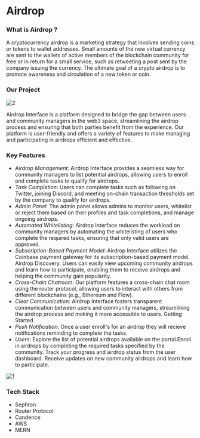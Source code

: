 # Airdrop

### What is Airdrop ?


A cryptocurrency airdrop is a marketing strategy that involves sending coins or tokens to wallet addresses. Small amounts of the new virtual currency are sent to the wallets of active members of the blockchain community for free or in return for a small service, such as retweeting a post sent by the company issuing the currency. The ultimate goal of a crypto airdrop is to promote awareness and circulation of a new token or coin.

### Our Project
![2](https://user-images.githubusercontent.com/60516398/232771265-d75e40f0-5317-4d70-a8c5-cbfe052400b6.png)

Airdrop Interface is a platform designed to bridge the gap between users and community managers in the web3 space, streamlining the airdrop process and ensuring that both parties benefit from the experience. Our platform is user-friendly and offers a variety of features to make managing and participating in airdrops efficient and effective.

### Key Features

- _Airdrop Management_: Airdrop Interface provides a seamless way for community managers to list potential airdrops, allowing users to enroll and complete tasks to qualify for airdrops.
- _Task Completion_: Users can complete tasks such as following on Twitter, joining Discord, and meeting on-chain transaction thresholds set by the company to qualify for airdrops.
- _Admin Panel_: The admin panel allows admins to monitor users, whitelist or reject them based on their profiles and task completions, and manage ongoing airdrops.
- _Automated Whitelisting_: Airdrop Interface reduces the workload on community managers by automating the whitelisting of users who complete the required tasks, ensuring that only valid users are approved.
- _Subscription-Based Payment Model_: Airdrop Interface utilizes the Coinbase payment gateway for its subscription-based payment model.
  Airdrop Discovery: Users can easily view upcoming community airdrops and learn how to participate, enabling them to receive airdrops and helping the community gain popularity.
- _Cross-Chain Chatroom_: Our platform features a cross-chain chat room using the router protocol, allowing users to interact with others from different blockchains (e.g., Ethereum and Flow).
- _Clear Communication_: Airdrop Interface fosters transparent communication between users and community managers, streamlining the airdrop process and making it more accessible to users.
  Getting Started
- _Push Notification_: Once a user enroll's for an airdrop they will recieve notifications reminding to complete the tasks.
- _Users_: Explore the list of potential airdrops available on the portal.Enroll in airdrops by completing the required tasks specified by the community. Track your progress and airdrop status from the user dashboard. Receive updates on new community airdrops and learn how to participate.

![1](https://user-images.githubusercontent.com/60516398/232771624-134ef1d2-5412-424c-a84b-3c31e931dfec.png)

### Tech Stack

- Sephron
- Router Protocol
- Candence
- AWS
- MERN
